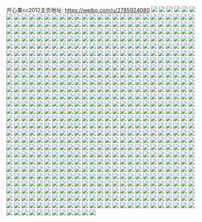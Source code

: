 开心果cc2012主页地址: https://weibo.com/u/2785924080 
![](https://wx4.sinaimg.cn/mw2000/a60dd3f0ly1h86r8awe4pj20u0140q93.jpg) 
![](https://wx4.sinaimg.cn/mw2000/a60dd3f0ly1h6vw612zvaj21400u03zw.jpg) 
![](https://wx4.sinaimg.cn/mw2000/a60dd3f0ly1h6vw5wyihej21400u0wfz.jpg) 
![](https://wx4.sinaimg.cn/mw2000/a60dd3f0ly1h6s0b93o7fj20u014jgs0.jpg) 
![](https://wx4.sinaimg.cn/mw2000/a60dd3f0ly1h6s0ahaga2j20u00w676x.jpg) 
![](https://wx4.sinaimg.cn/mw2000/a60dd3f0ly1h5m6vd24zaj20tu13un2w.jpg) 
![](https://wx4.sinaimg.cn/mw2000/a60dd3f0ly1h5m6vcjrl7j23402c04qq.jpg) 
![](https://wx4.sinaimg.cn/mw2000/a60dd3f0ly1h5m6ve1t3yj23402c0e82.jpg) 
![](https://wx4.sinaimg.cn/mw2000/a60dd3f0ly1h5m6vfek1kj23402c01ky.jpg) 
![](https://wx4.sinaimg.cn/mw2000/a60dd3f0ly1h5kiv3bwuzj23402c0e82.jpg) 
![](https://wx4.sinaimg.cn/mw2000/a60dd3f0ly1h5kiv4ok4ej23402c0x6q.jpg) 
![](https://wx4.sinaimg.cn/mw2000/a60dd3f0ly1h5da1oz4r4j23402c0b2a.jpg) 
![](https://wx4.sinaimg.cn/mw2000/a60dd3f0ly1h5da1qabscj23402c0u0y.jpg) 
![](https://wx4.sinaimg.cn/mw2000/a60dd3f0ly1h5da1somybj23402c0u10.jpg) 
![](https://wx4.sinaimg.cn/mw2000/a60dd3f0ly1h5da1ulxjgj23402c0npe.jpg) 
![](https://wx4.sinaimg.cn/mw2000/a60dd3f0ly1h5da1wd1bcj23402c0e83.jpg) 
![](https://wx4.sinaimg.cn/mw2000/a60dd3f0ly1h5da1ynmzhj23402c07wj.jpg) 
![](https://wx4.sinaimg.cn/mw2000/a60dd3f0ly1h5da20jj7nj23402c0hdv.jpg) 
![](https://wx4.sinaimg.cn/mw2000/a60dd3f0ly1h5da227vesj23402c0x6q.jpg) 
![](https://wx4.sinaimg.cn/mw2000/a60dd3f0ly1h5da23rse1j23402c0b2b.jpg) 
![](https://wx4.sinaimg.cn/mw2000/a60dd3f0ly1h5d9x6gma8j23402c0b2a.jpg) 
![](https://wx4.sinaimg.cn/mw2000/a60dd3f0ly1h5d9x53bxoj23402c0u0y.jpg) 
![](https://wx4.sinaimg.cn/mw2000/a60dd3f0ly1h5d9x7vrx9j23402c07wj.jpg) 
![](https://wx4.sinaimg.cn/mw2000/a60dd3f0ly1h5d9x9tx6bj23402c0u10.jpg) 
![](https://wx4.sinaimg.cn/mw2000/a60dd3f0ly1h5d9xazm8rj22c0340npe.jpg) 
![](https://wx4.sinaimg.cn/mw2000/a60dd3f0ly1h5d9xc8f7wj23402c0npe.jpg) 
![](https://wx4.sinaimg.cn/mw2000/a60dd3f0ly1h5d9xdvu94j23402c0e83.jpg) 
![](https://wx4.sinaimg.cn/mw2000/a60dd3f0ly1h5d9xfjqirj23402c0hdv.jpg) 
![](https://wx4.sinaimg.cn/mw2000/a60dd3f0ly1h5d9xh5m84j23402c0x6q.jpg) 
![](https://wx4.sinaimg.cn/mw2000/a60dd3f0ly1h4qgveto73j23402c0e82.jpg) 
![](https://wx4.sinaimg.cn/mw2000/a60dd3f0ly1h4qgvggluhj23402c0b2b.jpg) 
![](https://wx4.sinaimg.cn/mw2000/a60dd3f0ly1h4qgviphq6j23402c07wj.jpg) 
![](https://wx4.sinaimg.cn/mw2000/a60dd3f0ly1h4qgvlglk7j23402c01l0.jpg) 
![](https://wx4.sinaimg.cn/mw2000/a60dd3f0ly1h4qgvnasruj23402c04qr.jpg) 
![](https://wx4.sinaimg.cn/mw2000/a60dd3f0ly1h4qgvdfwntj23402c0u0y.jpg) 
![](https://wx4.sinaimg.cn/mw2000/a60dd3f0ly1h4qgvq0lxxj23402c0qv8.jpg) 
![](https://wx4.sinaimg.cn/mw2000/a60dd3f0ly1h4qgvslf54j23402c0000.jpg) 
![](https://wx4.sinaimg.cn/mw2000/a60dd3f0ly1h4qgvy79p8j22c0340kjp.jpg) 
![](https://wx4.sinaimg.cn/mw2000/a60dd3f0ly1h4h22q5986j235s1fk4qp.jpg) 
![](https://wx4.sinaimg.cn/mw2000/a60dd3f0ly1h4h22rgmejj235s1fk4qp.jpg) 
![](https://wx4.sinaimg.cn/mw2000/a60dd3f0ly1h4h22owzgnj235s1fk1gq.jpg) 
![](https://wx4.sinaimg.cn/mw2000/a60dd3f0ly1h4h22sy8i4j237k1ggkjl.jpg) 
![](https://wx4.sinaimg.cn/mw2000/a60dd3f0ly1h4h22vcamwj237k1ggx6p.jpg) 
![](https://wx4.sinaimg.cn/mw2000/a60dd3f0ly1h4h22wo4gnj235s1fke81.jpg) 
![](https://wx4.sinaimg.cn/mw2000/a60dd3f0ly1h2ssv9utu4j21400u07cq.jpg) 
![](https://wx4.sinaimg.cn/mw2000/a60dd3f0ly1h2ssv8qlvfj20u0140dte.jpg) 
![](https://wx4.sinaimg.cn/mw2000/a60dd3f0ly1h2expiuxm0j20u01ggn6j.jpg) 
![](https://wx4.sinaimg.cn/mw2000/a60dd3f0ly1h2expjnz7lj21400u07fj.jpg) 
![](https://wx4.sinaimg.cn/mw2000/a60dd3f0ly1h2expi8xlgj20u0140n66.jpg) 
![](https://wx4.sinaimg.cn/mw2000/a60dd3f0ly1h2expkdfxej21400u013j.jpg) 
![](https://wx4.sinaimg.cn/mw2000/a60dd3f0ly1h2expkz41sj20u0140woz.jpg) 
![](https://wx4.sinaimg.cn/mw2000/a60dd3f0ly1h2explw36cj20u0140aku.jpg) 
![](https://wx4.sinaimg.cn/mw2000/a60dd3f0ly1h2expmk2o4j20u0140tj0.jpg) 
![](https://wx4.sinaimg.cn/mw2000/a60dd3f0ly1h2expn2g8fj20u0140grm.jpg) 
![](https://wx4.sinaimg.cn/mw2000/a60dd3f0ly1h2expno4v8j20u0140n4j.jpg) 
![](https://wx4.sinaimg.cn/mw2000/a60dd3f0ly1h1zvtola11j21w02ionpd.jpg) 
![](https://wx4.sinaimg.cn/mw2000/a60dd3f0ly1h1yomawfwoj23402c0b2a.jpg) 
![](https://wx4.sinaimg.cn/mw2000/a60dd3f0ly1h1xjd5ffaaj21w02ioe82.jpg) 
![](https://wx4.sinaimg.cn/mw2000/a60dd3f0ly1h1vfinn4mzj21w02io4qq.jpg) 
![](https://wx4.sinaimg.cn/mw2000/a60dd3f0ly1h1vfionyolj21w02iox6p.jpg) 
![](https://wx4.sinaimg.cn/mw2000/a60dd3f0ly1h1vfim8ycgj21w02iohdt.jpg) 
![](https://wx4.sinaimg.cn/mw2000/a60dd3f0ly1h1vfiq0ykpj21w02iohdt.jpg) 
![](https://wx4.sinaimg.cn/mw2000/a60dd3f0ly1h1vfir8xzxj21w02io7wi.jpg) 
![](https://wx4.sinaimg.cn/mw2000/a60dd3f0ly1h1vfislymgj22io1w01kz.jpg) 
![](https://wx4.sinaimg.cn/mw2000/a60dd3f0ly1h1lzvpftd7j21sc2dsu0x.jpg) 
![](https://wx4.sinaimg.cn/mw2000/a60dd3f0ly1h1kv0u50sbj22io1w0hdt.jpg) 
![](https://wx4.sinaimg.cn/mw2000/a60dd3f0ly1h1kv0ut95ej22io1w0npd.jpg) 
![](https://wx4.sinaimg.cn/mw2000/a60dd3f0ly1h1kv0vlz0wj22io1w0npd.jpg) 
![](https://wx4.sinaimg.cn/mw2000/a60dd3f0ly1h1kv0wbcjcj22io1w0npd.jpg) 
![](https://wx4.sinaimg.cn/mw2000/a60dd3f0ly1h1kv22vsh4j22io1w0qv5.jpg) 
![](https://wx4.sinaimg.cn/mw2000/a60dd3f0ly1h1kv0tdgdzj22io1w0e82.jpg) 
![](https://wx4.sinaimg.cn/mw2000/a60dd3f0ly1h1kuiaemx3j22io1w04qq.jpg) 
![](https://wx4.sinaimg.cn/mw2000/a60dd3f0ly1h1kui9p0pzj21f01w0b29.jpg) 
![](https://wx4.sinaimg.cn/mw2000/a60dd3f0ly1h1kuib6twrj22io1w0b2a.jpg) 
![](https://wx4.sinaimg.cn/mw2000/a60dd3f0ly1h1ih3onv31j21w02io7wi.jpg) 
![](https://wx4.sinaimg.cn/mw2000/a60dd3f0ly1h1ih3nph8oj22io1w01kz.jpg) 
![](https://wx4.sinaimg.cn/mw2000/a60dd3f0ly1h1ih3ppoi6j22io1w0npd.jpg) 
![](https://wx4.sinaimg.cn/mw2000/a60dd3f0ly1h1ih3qd1l7j21w02io1kx.jpg) 
![](https://wx4.sinaimg.cn/mw2000/a60dd3f0ly1h1ih3qyn4uj21w02io4qp.jpg) 
![](https://wx4.sinaimg.cn/mw2000/a60dd3f0ly1h1ih3rj810j21w02io1kx.jpg) 
![](https://wx4.sinaimg.cn/mw2000/a60dd3f0ly1h1gfmrf338j22io1w0u0x.jpg) 
![](https://wx4.sinaimg.cn/mw2000/a60dd3f0ly1h1gfmsaiyjj21w02io1ky.jpg) 
![](https://wx4.sinaimg.cn/mw2000/a60dd3f0ly1h1gfmt789vj21w02io4qq.jpg) 
![](https://wx4.sinaimg.cn/mw2000/a60dd3f0ly1h1gfmu8u4jj21w02ioe82.jpg) 
![](https://wx4.sinaimg.cn/mw2000/a60dd3f0ly1h1gfmv4mnrj21w02iox6p.jpg) 
![](https://wx4.sinaimg.cn/mw2000/a60dd3f0ly1h1gfmvsrn8j21w02iob29.jpg) 
![](https://wx4.sinaimg.cn/mw2000/a60dd3f0ly1h1gfmwqyekj21w02io1ky.jpg) 
![](https://wx4.sinaimg.cn/mw2000/a60dd3f0ly1h1gfmqh64ej21w02io1ky.jpg) 
![](https://wx4.sinaimg.cn/mw2000/a60dd3f0ly1h1gfmxmypbj22io1w0e82.jpg) 
![](https://wx4.sinaimg.cn/mw2000/a60dd3f0ly1h1czmoxcccj22io1w0hdv.jpg) 
![](https://wx4.sinaimg.cn/mw2000/a60dd3f0ly1h1czmqhpgpj22io1w04qr.jpg) 
![](https://wx4.sinaimg.cn/mw2000/a60dd3f0ly1h1czmrw3b3j22io1w07wj.jpg) 
![](https://wx4.sinaimg.cn/mw2000/a60dd3f0ly1h1czmtj0vxj22io1w0b2b.jpg) 
![](https://wx4.sinaimg.cn/mw2000/a60dd3f0ly1h1aecxpy0sj22c0340u0y.jpg) 
![](https://wx4.sinaimg.cn/mw2000/a60dd3f0ly1h1aecvstp3j21w02ionpe.jpg) 
![](https://wx4.sinaimg.cn/mw2000/a60dd3f0ly1h1aed2lux1j22io1w0npe.jpg) 
![](https://wx4.sinaimg.cn/mw2000/a60dd3f0ly1h1aecz5hhaj21w02iox6p.jpg) 
![](https://wx4.sinaimg.cn/mw2000/a60dd3f0ly1h1aed0r1voj21sc2ds4qq.jpg) 
![](https://wx4.sinaimg.cn/mw2000/a60dd3f0ly1h1aed1jzy6j21w02io4qq.jpg) 
![](https://wx4.sinaimg.cn/mw2000/a60dd3f0ly1h1aed3s4b7j21w02io7wj.jpg) 
![](https://wx4.sinaimg.cn/mw2000/a60dd3f0ly1h1aed50ungj21w02iob2b.jpg) 
![](https://wx4.sinaimg.cn/mw2000/a60dd3f0ly1h1aefq320bj21w02io4qr.jpg) 
![](https://wx4.sinaimg.cn/mw2000/a60dd3f0ly1h13ifeja2dj22io1w07wj.jpg) 
![](https://wx4.sinaimg.cn/mw2000/a60dd3f0ly1h10ugr3idej22io1w07wj.jpg) 
![](https://wx4.sinaimg.cn/mw2000/a60dd3f0ly1h10ugsevcyj22io1w0e83.jpg) 
![](https://wx4.sinaimg.cn/mw2000/a60dd3f0ly1h10ugu3ijrj22io1w0qv7.jpg) 
![](https://wx4.sinaimg.cn/mw2000/a60dd3f0ly1h10uguzql8j22io1w0kjm.jpg) 
![](https://wx4.sinaimg.cn/mw2000/a60dd3f0ly1h10ugw59oaj21w02iou0y.jpg) 
![](https://wx4.sinaimg.cn/mw2000/a60dd3f0ly1h10ugx8yymj22io1w0u0y.jpg) 
![](https://wx4.sinaimg.cn/mw2000/a60dd3f0ly1h10ugyg2mlj22io1w0u0y.jpg) 
![](https://wx4.sinaimg.cn/mw2000/a60dd3f0ly1h10ugzhhufj22io1w0e82.jpg) 
![](https://wx4.sinaimg.cn/mw2000/a60dd3f0ly1h10uh0re7zj22io1w07wj.jpg) 
![](https://wx4.sinaimg.cn/mw2000/a60dd3f0ly1h0rzauysj0j22io1w01kz.jpg) 
![](https://wx4.sinaimg.cn/mw2000/a60dd3f0ly1h0rzax0oo9j22io1w0b2b.jpg) 
![](https://wx4.sinaimg.cn/mw2000/a60dd3f0ly1h0rzayh5qzj22io1w0u0y.jpg) 
![](https://wx4.sinaimg.cn/mw2000/a60dd3f0ly1h0op6psavij21400u0gxc.jpg) 
![](https://wx4.sinaimg.cn/mw2000/a60dd3f0ly1h0op6q11amj21400u0aj3.jpg) 
![](https://wx4.sinaimg.cn/mw2000/a60dd3f0ly1h0onrywmuoj22io1w0b2c.jpg) 
![](https://wx4.sinaimg.cn/mw2000/a60dd3f0ly1h0ons0maznj22io1w0hdv.jpg) 
![](https://wx4.sinaimg.cn/mw2000/a60dd3f0ly1h0onrw4gmij22io1w0u0x.jpg) 
![](https://wx4.sinaimg.cn/mw2000/a60dd3f0ly1h0ons32o3sj21w02iohdv.jpg) 
![](https://wx4.sinaimg.cn/mw2000/a60dd3f0ly1h0ons9qdbwj21sc2dsnpe.jpg) 
![](https://wx4.sinaimg.cn/mw2000/a60dd3f0ly1h0ons49cbsj22io1w0npe.jpg) 
![](https://wx4.sinaimg.cn/mw2000/a60dd3f0ly1h0ons582sjj21w02io1ky.jpg) 
![](https://wx4.sinaimg.cn/mw2000/a60dd3f0ly1h0ons6injej22io1w07wi.jpg) 
![](https://wx4.sinaimg.cn/mw2000/a60dd3f0ly1h0ons7p1vjj22io1w0e82.jpg) 
![](https://wx4.sinaimg.cn/mw2000/a60dd3f0ly1h0n38ciocij21sc2ds1kz.jpg) 
![](https://wx4.sinaimg.cn/mw2000/a60dd3f0ly1h0n353b6xgj21400u015k.jpg) 
![](https://wx4.sinaimg.cn/mw2000/a60dd3f0ly1h0n353q49yj21400u0gx9.jpg) 
![](https://wx4.sinaimg.cn/mw2000/a60dd3f0ly1h0n352shwvj21400u0n3o.jpg) 
![](https://wx4.sinaimg.cn/mw2000/a60dd3f0ly1h0conmnva3j21hc0u0kbv.jpg) 
![](https://wx4.sinaimg.cn/mw2000/a60dd3f0ly1h0conoilm6j21w02io1kz.jpg) 
![](https://wx4.sinaimg.cn/mw2000/a60dd3f0ly1h0bpr077qfj23402c0hdu.jpg) 
![](https://wx4.sinaimg.cn/mw2000/a60dd3f0ly1h0bpr25unyj22io2io4qr.jpg) 
![](https://wx4.sinaimg.cn/mw2000/a60dd3f0ly1h09ok58dn2j22io1w0e82.jpg) 
![](https://wx4.sinaimg.cn/mw2000/a60dd3f0ly1h09o0rpnclj23402c01kz.jpg) 
![](https://wx4.sinaimg.cn/mw2000/a60dd3f0ly1gzvranystej21w02imu0x.jpg) 
![](https://wx4.sinaimg.cn/mw2000/a60dd3f0ly1gznfpyn0bzj23402c0x6s.jpg) 
![](https://wx4.sinaimg.cn/mw2000/a60dd3f0ly1gznfllgd8lj21w02ioqv5.jpg) 
![](https://wx4.sinaimg.cn/mw2000/a60dd3f0ly1gznflmg15cj21w02ionpd.jpg) 
![](https://wx4.sinaimg.cn/mw2000/a60dd3f0ly1gznflknlzdj21w02io1ky.jpg) 
![](https://wx4.sinaimg.cn/mw2000/a60dd3f0gy1gzd3g3msdej21w02iox6r.jpg) 
![](https://wx4.sinaimg.cn/mw2000/a60dd3f0gy1gzd3g282dzj21w02io7wk.jpg) 
![](https://wx4.sinaimg.cn/mw2000/a60dd3f0gy1gzd3g5pku1j21w02iox6r.jpg) 
![](https://wx4.sinaimg.cn/mw2000/a60dd3f0gy1gzd3g7320yj21w02iou0z.jpg) 
![](https://wx4.sinaimg.cn/mw2000/a60dd3f0gy1gzd1ky4jbqj21w02ioqv7.jpg) 
![](https://wx4.sinaimg.cn/mw2000/a60dd3f0gy1gzd1kzuc1pj21w02ionpf.jpg) 
![](https://wx4.sinaimg.cn/mw2000/a60dd3f0gy1gzd1l0s53sj21w02iob2a.jpg) 
![](https://wx4.sinaimg.cn/mw2000/a60dd3f0gy1gzd1kww2r6j21w02io1ky.jpg) 
![](https://wx4.sinaimg.cn/mw2000/a60dd3f0gy1gyyb5ifs8oj21400u0qhz.jpg) 
![](https://wx4.sinaimg.cn/mw2000/a60dd3f0gy1gyyb5gzmmzj22io1w0x6p.jpg) 
![](https://wx4.sinaimg.cn/mw2000/a60dd3f0gy1gyyb5kdxcdj22io1w0b2a.jpg) 
![](https://wx4.sinaimg.cn/mw2000/a60dd3f0gy1gyyb5m32ogj22io1w0e82.jpg) 
![](https://wx4.sinaimg.cn/mw2000/a60dd3f0gy1gyyb5p974dj21w02iob2c.jpg) 
![](https://wx4.sinaimg.cn/mw2000/a60dd3f0gy1gyyb5s275zj22io1w0x6r.jpg) 
![](https://wx4.sinaimg.cn/mw2000/a60dd3f0gy1gyyb5vmob9j22io1w01l0.jpg) 
![](https://wx4.sinaimg.cn/mw2000/a60dd3f0gy1gyyb5xic98j22io1w0hdu.jpg) 
![](https://wx4.sinaimg.cn/mw2000/a60dd3f0gy1gyyb60pp8xj21w02io1l0.jpg) 
![](https://wx4.sinaimg.cn/mw2000/a60dd3f0ly1gys9absdacj20u0140445.jpg) 
![](https://wx4.sinaimg.cn/mw2000/a60dd3f0ly1gys9acrrt7j20u0140afd.jpg) 
![](https://wx4.sinaimg.cn/mw2000/a60dd3f0ly1gys9adgy0kj20u01400y0.jpg) 
![](https://wx4.sinaimg.cn/mw2000/a60dd3f0ly1gys9ae44s3j20u0140grf.jpg) 
![](https://wx4.sinaimg.cn/mw2000/a60dd3f0ly1gynxmxc12sj21sc2dsnpd.jpg) 
![](https://wx4.sinaimg.cn/mw2000/a60dd3f0ly1gynxmwb7vvj21sc2dsu0x.jpg) 
![](https://wx4.sinaimg.cn/mw2000/a60dd3f0ly1gyb6viqbn3j23402c0kjm.jpg) 
![](https://wx4.sinaimg.cn/mw2000/a60dd3f0ly1gyb6vjxkl9j23402c0u0x.jpg) 
![](https://wx4.sinaimg.cn/mw2000/a60dd3f0ly1gyb6vgwgiyj23402c0hdu.jpg) 
![](https://wx4.sinaimg.cn/mw2000/a60dd3f0ly1gyb6vm8yrej23402c0npe.jpg) 
![](https://wx4.sinaimg.cn/mw2000/a60dd3f0ly1gyb6vtfpwij23402c0x6p.jpg) 
![](https://wx4.sinaimg.cn/mw2000/a60dd3f0ly1gyb6voj09qj23402c0npe.jpg) 
![](https://wx4.sinaimg.cn/mw2000/a60dd3f0ly1gyb6vq9intj23402c0u0x.jpg) 
![](https://wx4.sinaimg.cn/mw2000/a60dd3f0ly1gyb6vuofvnj23402c0kjl.jpg) 
![](https://wx4.sinaimg.cn/mw2000/a60dd3f0ly1gyb6vry1w8j22c03407wi.jpg) 
![](https://wx4.sinaimg.cn/mw2000/a60dd3f0ly1gy2tp7adhfj21w02ioqv8.jpg) 
![](https://wx4.sinaimg.cn/mw2000/a60dd3f0ly1gy2tp6axwzj21w02iou10.jpg) 
![](https://wx4.sinaimg.cn/mw2000/a60dd3f0ly1gy2tpala95j21w02ioe84.jpg) 
![](https://wx4.sinaimg.cn/mw2000/a60dd3f0ly1gy2tp93656j21w02ionpg.jpg) 
![](https://wx4.sinaimg.cn/mw2000/a60dd3f0ly1gy2t6hk15uj213u0tuwtl.jpg) 
![](https://wx4.sinaimg.cn/mw2000/a60dd3f0ly1gy2t6inejqj23402c0npe.jpg) 
![](https://wx4.sinaimg.cn/mw2000/a60dd3f0ly1gy1n2yrpvwj23402c07wj.jpg) 
![](https://wx4.sinaimg.cn/mw2000/a60dd3f0ly1gy1n2zwb2sj23402c01ky.jpg) 
![](https://wx4.sinaimg.cn/mw2000/a60dd3f0ly1gy1n2x75vuj23402c01ky.jpg) 
![](https://wx4.sinaimg.cn/mw2000/a60dd3f0ly1gy1n30sjpcj23402c01ky.jpg) 
![](https://wx4.sinaimg.cn/mw2000/a60dd3f0ly1gy1n31v4w9j23402c04qq.jpg) 
![](https://wx4.sinaimg.cn/mw2000/a60dd3f0ly1gy1n32suutj23402c0kjl.jpg) 
![](https://wx4.sinaimg.cn/mw2000/a60dd3f0ly1gy1n33takuj23402c0qv5.jpg) 
![](https://wx4.sinaimg.cn/mw2000/a60dd3f0ly1gy1n34nhjvj23402c0qv5.jpg) 
![](https://wx4.sinaimg.cn/mw2000/a60dd3f0ly1gy1n35n4w3j21sc2dskjl.jpg) 
![](https://wx4.sinaimg.cn/mw2000/a60dd3f0ly1gxxzey8tp2j23402c0qv6.jpg) 
![](https://wx4.sinaimg.cn/mw2000/a60dd3f0ly1gxxzf046m1j23402c0hdu.jpg) 
![](https://wx4.sinaimg.cn/mw2000/a60dd3f0ly1gxxzf1bmkcj23402c0e82.jpg) 
![](https://wx4.sinaimg.cn/mw2000/a60dd3f0ly1gxxzf2koknj23402c01ky.jpg) 
![](https://wx4.sinaimg.cn/mw2000/a60dd3f0ly1gxxzf4wyf2j23402c0x6q.jpg) 
![](https://wx4.sinaimg.cn/mw2000/a60dd3f0ly1gxxzf9eju8j23402c0kjm.jpg) 
![](https://wx4.sinaimg.cn/mw2000/a60dd3f0ly1gxxzew0ovoj22c0340x6q.jpg) 
![](https://wx4.sinaimg.cn/mw2000/a60dd3f0ly1gxxa1hifrxj22c0340x6p.jpg) 
![](https://wx4.sinaimg.cn/mw2000/a60dd3f0ly1gxxa1jk70tj23402c07wi.jpg) 
![](https://wx4.sinaimg.cn/mw2000/a60dd3f0ly1gxxa1lzupzj23402c0e82.jpg) 
![](https://wx4.sinaimg.cn/mw2000/a60dd3f0ly1gxxa1rt8h7j23402c0hdu.jpg) 
![](https://wx4.sinaimg.cn/mw2000/a60dd3f0ly1gxxa1fzfhzj23402c0npd.jpg) 
![](https://wx4.sinaimg.cn/mw2000/a60dd3f0ly1gxxa1npa90j23402c0npd.jpg) 
![](https://wx4.sinaimg.cn/mw2000/a60dd3f0ly1gxxa1pr6owj23402c0u0y.jpg) 
![](https://wx4.sinaimg.cn/mw2000/a60dd3f0ly1gxxa28wv1hj22c0340u0y.jpg) 
![](https://wx4.sinaimg.cn/mw2000/a60dd3f0ly1gxxa354cl2j23402c01ky.jpg) 
![](https://wx4.sinaimg.cn/mw2000/a60dd3f0ly1gxowsd0xzej22io1w0u0x.jpg) 
![](https://wx4.sinaimg.cn/mw2000/a60dd3f0ly1gxowsdr4fmj22io1w0npe.jpg) 
![](https://wx4.sinaimg.cn/mw2000/a60dd3f0ly1gxowseha4rj22io1w0e82.jpg) 
![](https://wx4.sinaimg.cn/mw2000/a60dd3f0ly1gxowsiju6dj22io1w0qv6.jpg) 
![](https://wx4.sinaimg.cn/mw2000/a60dd3f0ly1gxowsfamtlj22io1w07wi.jpg) 
![](https://wx4.sinaimg.cn/mw2000/a60dd3f0ly1gxowsh6fpej22io1w0npf.jpg) 
![](https://wx4.sinaimg.cn/mw2000/a60dd3f0ly1gxmn6vyjnsj23402c0qv6.jpg) 
![](https://wx4.sinaimg.cn/mw2000/a60dd3f0ly1gxmn6wynw1j23402c0x6p.jpg) 
![](https://wx4.sinaimg.cn/mw2000/a60dd3f0ly1gxmn6xwjstj23402c0e82.jpg) 
![](https://wx4.sinaimg.cn/mw2000/a60dd3f0ly1gxmn6zwa8lj23402c07wj.jpg) 
![](https://wx4.sinaimg.cn/mw2000/a60dd3f0ly1gxmn6yqafbj23402c07wi.jpg) 
![](https://wx4.sinaimg.cn/mw2000/a60dd3f0ly1gxmn71dwc1j23402c0b2a.jpg) 
![](https://wx4.sinaimg.cn/mw2000/a60dd3f0ly1gxmn6up862j23402c0hdu.jpg) 
![](https://wx4.sinaimg.cn/mw2000/a60dd3f0ly1gxmn72tuzbj23402c01ky.jpg) 
![](https://wx4.sinaimg.cn/mw2000/a60dd3f0ly1gxmn746m6bj23402c0u0y.jpg) 
![](https://wx4.sinaimg.cn/mw2000/a60dd3f0ly1gxhwtovbyej23402c0u0x.jpg) 
![](https://wx4.sinaimg.cn/mw2000/a60dd3f0ly1gxhwtr1okjj23402c04qr.jpg) 
![](https://wx4.sinaimg.cn/mw2000/a60dd3f0ly1gxhwtn82arj22c0340hdv.jpg) 
![](https://wx4.sinaimg.cn/mw2000/a60dd3f0ly1gxhwts34dtj21sc2dse81.jpg) 
![](https://wx4.sinaimg.cn/mw2000/a60dd3f0ly1gxciqimrn0j21w02ioe83.jpg) 
![](https://wx4.sinaimg.cn/mw2000/a60dd3f0ly1gxciqk277vj21w02iox6r.jpg) 
![](https://wx4.sinaimg.cn/mw2000/a60dd3f0ly1gxciqln8b7j21w02iou0z.jpg) 
![](https://wx4.sinaimg.cn/mw2000/a60dd3f0ly1gxciqn20zij21w02iou0z.jpg) 
![](https://wx4.sinaimg.cn/mw2000/a60dd3f0ly1gxciqgxgvsj21w02io7wj.jpg) 
![](https://wx4.sinaimg.cn/mw2000/a60dd3f0ly1gxciqo7fu3j21w02io1kz.jpg) 
![](https://wx4.sinaimg.cn/mw2000/a60dd3f0ly1gxciqp7242j21w02iob2b.jpg) 
![](https://wx4.sinaimg.cn/mw2000/a60dd3f0ly1gxciqq6h66j21w02ioe83.jpg) 
![](https://wx4.sinaimg.cn/mw2000/a60dd3f0ly1gxciqrkl95j21w02iox6r.jpg) 
![](https://wx4.sinaimg.cn/mw2000/a60dd3f0ly1gxb4yz6gpjj21sc2dsqv7.jpg) 
![](https://wx4.sinaimg.cn/mw2000/a60dd3f0ly1gxb4z06dvqj21f02iob2b.jpg) 
![](https://wx4.sinaimg.cn/mw2000/a60dd3f0ly1gxb2gjgz7hj21400u0nfi.jpg) 
![](https://wx4.sinaimg.cn/mw2000/a60dd3f0ly1gxb2gj6ug1j20u0140dm6.jpg) 
![](https://wx4.sinaimg.cn/mw2000/a60dd3f0ly1gxb2gjw4x8j21400u0dp5.jpg) 
![](https://wx4.sinaimg.cn/mw2000/a60dd3f0ly1gxb2gk4bsxj21400u0dqd.jpg) 
![](https://wx4.sinaimg.cn/mw2000/a60dd3f0ly1gxb2gkfwu3j21400u0tie.jpg) 
![](https://wx4.sinaimg.cn/mw2000/a60dd3f0ly1gxb2gkoxm6j21400u0k7t.jpg) 
![](https://wx4.sinaimg.cn/mw2000/a60dd3f0ly1gxb29lssbpj21400u0dm8.jpg) 
![](https://wx4.sinaimg.cn/mw2000/a60dd3f0ly1gxb29lz5vrj21400u0aeg.jpg) 
![](https://wx4.sinaimg.cn/mw2000/a60dd3f0ly1gxb29maov7j20u014043a.jpg) 
![](https://wx4.sinaimg.cn/mw2000/a60dd3f0ly1gxb29mgoi4j20u0140n2j.jpg) 
![](https://wx4.sinaimg.cn/mw2000/a60dd3f0ly1gxb29lgxqnj20u0140gvl.jpg) 
![](https://wx4.sinaimg.cn/mw2000/a60dd3f0ly1gxb29mvbwnj20u014011z.jpg) 
![](https://wx4.sinaimg.cn/mw2000/a60dd3f0ly1gx6gmmjccjj21w02iox6q.jpg) 
![](https://wx4.sinaimg.cn/mw2000/a60dd3f0ly1gx6gmng6rpj22io1w0npg.jpg) 
![](https://wx4.sinaimg.cn/mw2000/a60dd3f0ly1gx6gmp7ddmj21w02io4qr.jpg) 
![](https://wx4.sinaimg.cn/mw2000/a60dd3f0ly1gx6gmpzt4mj22io1w0b2b.jpg) 
![](https://wx4.sinaimg.cn/mw2000/a60dd3f0ly1gx6gmqubt8j21w02iox6r.jpg) 
![](https://wx4.sinaimg.cn/mw2000/a60dd3f0ly1gx6gmrn7qej21w02ionpe.jpg) 
![](https://wx4.sinaimg.cn/mw2000/a60dd3f0ly1gx6gmsc4q8j21w02io4qr.jpg) 
![](https://wx4.sinaimg.cn/mw2000/a60dd3f0ly1gx6gmuadcnj21w02ioe82.jpg) 
![](https://wx4.sinaimg.cn/mw2000/a60dd3f0ly1gx6gmtlxqlj21w02io7wk.jpg) 
![](https://wx4.sinaimg.cn/mw2000/a60dd3f0ly1gx6fz91mvkj23402c01ky.jpg) 
![](https://wx4.sinaimg.cn/mw2000/a60dd3f0ly1gx6fzashqzj23402c0b2a.jpg) 
![](https://wx4.sinaimg.cn/mw2000/a60dd3f0ly1gx6g09n0baj23402c0u0x.jpg) 
![](https://wx4.sinaimg.cn/mw2000/a60dd3f0ly1gx6fvsqp6lj22c0340u0y.jpg) 
![](https://wx4.sinaimg.cn/mw2000/a60dd3f0ly1gx6fvubgx9j23402c0qv6.jpg) 
![](https://wx4.sinaimg.cn/mw2000/a60dd3f0ly1gx6fvwh2fbj22c0340qv6.jpg) 
![](https://wx4.sinaimg.cn/mw2000/a60dd3f0ly1gwp2o69whwj22io1w0u0x.jpg) 
![](https://wx4.sinaimg.cn/mw2000/a60dd3f0ly1gwp2o8ywsdj22io1w0hdw.jpg) 
![](https://wx4.sinaimg.cn/mw2000/a60dd3f0ly1gwp2o7pxhwj22io1w0npf.jpg) 
![](https://wx4.sinaimg.cn/mw2000/a60dd3f0ly1gwp2ob8c7bj22io1w0npe.jpg) 
![](https://wx4.sinaimg.cn/mw2000/a60dd3f0ly1gwp2oa79nwj21w02iou0z.jpg) 
![](https://wx4.sinaimg.cn/mw2000/a60dd3f0ly1gwp2pk4groj22io1w04qq.jpg) 
![](https://wx4.sinaimg.cn/mw2000/a60dd3f0ly1gwp2otdquij22io1w0e84.jpg) 
![](https://wx4.sinaimg.cn/mw2000/a60dd3f0ly1gwp2qf2cpvj21w02iob2b.jpg) 
![](https://wx4.sinaimg.cn/mw2000/a60dd3f0ly1gwp2odck56j22io1w0x6q.jpg) 
![](https://wx4.sinaimg.cn/mw2000/a60dd3f0ly1gwhz8a5crbj22c0340x6p.jpg) 
![](https://wx4.sinaimg.cn/mw2000/a60dd3f0ly1gw6lyrsoq2j21w02iohdu.jpg) 
![](https://wx4.sinaimg.cn/mw2000/a60dd3f0ly1gw6lyuel3bj21w02ioqv7.jpg) 
![](https://wx4.sinaimg.cn/mw2000/a60dd3f0ly1gw6knpgorjj21400u0b29.jpg) 
![](https://wx4.sinaimg.cn/mw2000/a60dd3f0ly1gw6knr0sclj22io1w01l0.jpg) 
![](https://wx4.sinaimg.cn/mw2000/a60dd3f0ly1gvzi4akcrej20mi0u0n31.jpg) 
![](https://wx4.sinaimg.cn/mw2000/a60dd3f0ly1gvzi4d25jdj22c0340npe.jpg) 
![](https://wx4.sinaimg.cn/mw2000/a60dd3f0ly1gvzi4g1sxzj22c0340kjm.jpg) 
![](https://wx4.sinaimg.cn/mw2000/a60dd3f0ly1gvzi4ihsv9j22c0340hdu.jpg) 
![](https://wx4.sinaimg.cn/mw2000/a60dd3f0ly1gvzi4lazspj22c0340e82.jpg) 
![](https://wx4.sinaimg.cn/mw2000/a60dd3f0ly1gvzi4nj9gxj22c0340e82.jpg) 
![](https://wx4.sinaimg.cn/mw2000/a60dd3f0ly1gvzi4ppsyrj22c0340hdu.jpg) 
![](https://wx4.sinaimg.cn/mw2000/a60dd3f0ly1gvzi4scdv0j22c0340qv6.jpg) 
![](https://wx4.sinaimg.cn/mw2000/a60dd3f0ly1gvzi49ezoqj22c0340qv6.jpg) 
![](https://wx4.sinaimg.cn/mw2000/a60dd3f0ly1gvyqq7n535j22io1w04qr.jpg) 
![](https://wx4.sinaimg.cn/mw2000/a60dd3f0ly1gvyqq8y3qjj21w02ionpe.jpg) 
![](https://wx4.sinaimg.cn/mw2000/a60dd3f0ly1gvyqqctom3j21w02ioqv6.jpg) 
![](https://wx4.sinaimg.cn/mw2000/a60dd3f0ly1gvyqqf2g0oj21w02iokjo.jpg) 
![](https://wx4.sinaimg.cn/mw2000/a60dd3f0ly1gvyqqhfonij21w02io7wl.jpg) 
![](https://wx4.sinaimg.cn/mw2000/a60dd3f0ly1gvyqqjesrdj22io1w0e83.jpg) 
![](https://wx4.sinaimg.cn/mw2000/a60dd3f0ly1gvyqqlvrexj23402c0x6r.jpg) 
![](https://wx4.sinaimg.cn/mw2000/a60dd3f0ly1gvyqrkl99fj23402c07wj.jpg) 
![](https://wx4.sinaimg.cn/mw2000/a60dd3f0ly1gvyqrohum1j22c03401l3.jpg) 
![](https://wx4.sinaimg.cn/mw2000/a60dd3f0ly1gvyqv3wicdj23402c04qq.jpg) 
![](https://wx4.sinaimg.cn/mw2000/a60dd3f0ly1gvyqv6bmx9j23402c0npe.jpg) 
![](https://wx4.sinaimg.cn/mw2000/0032xs7mly1gvrikngll6j61400u0qfj02.jpg) 
![](https://wx4.sinaimg.cn/mw2000/0032xs7mly1gvriko44s0j60u0140tmo02.jpg) 
![](https://wx4.sinaimg.cn/mw2000/0032xs7mly1gvrikoov6vj61400u0doj02.jpg) 
![](https://wx4.sinaimg.cn/mw2000/0032xs7mly1gvrikp9mfcj61400u07by02.jpg) 
![](https://wx4.sinaimg.cn/mw2000/0032xs7mly1gvrikmzvozj61400u010c02.jpg) 
![](https://wx4.sinaimg.cn/mw2000/0032xs7mly1gvrikpv416j60u0140qe502.jpg) 
![](https://wx4.sinaimg.cn/mw2000/0032xs7mly1gvrikqfi0jj61400u015p02.jpg) 
![](https://wx4.sinaimg.cn/mw2000/0032xs7mly1gvrikqw9bvj61400u0jzj02.jpg) 
![](https://wx4.sinaimg.cn/mw2000/0032xs7mly1gvrikri2kuj61400u0gtm02.jpg) 
![](https://wx4.sinaimg.cn/mw2000/0032xs7mly1gvrikrzrrkj61400u0qa802.jpg) 
![](https://wx4.sinaimg.cn/mw2000/0032xs7mly1gvriksocx6j61400u0toy02.jpg) 
![](https://wx4.sinaimg.cn/mw2000/0032xs7mly1gvriktct56j61400u04bu02.jpg) 
![](https://wx4.sinaimg.cn/mw2000/0032xs7mly1gvrinfokuzj61400u0h0v02.jpg) 
![](https://wx4.sinaimg.cn/mw2000/0032xs7mly1gvring75d8j61400u0do302.jpg) 
![](https://wx4.sinaimg.cn/mw2000/0032xs7mly1gvimrxzgkmj61w02iox6q02.jpg) 
![](https://wx4.sinaimg.cn/mw2000/0032xs7mly1gvimrz4di0j61w02io4qr02.jpg) 
![](https://wx4.sinaimg.cn/mw2000/0032xs7mly1gv4tvtxk0uj61sc2ds4qq02.jpg) 
![](https://wx4.sinaimg.cn/mw2000/0032xs7mly1gv4tvmj7smj61sc2ds4qq02.jpg) 
![](https://wx4.sinaimg.cn/mw2000/0032xs7mly1gv4tvyv801j61sc2ds7wi02.jpg) 
![](https://wx4.sinaimg.cn/mw2000/a60dd3f0ly1gv4tw1ba74j21sc2dsx6p.jpg) 
![](https://wx4.sinaimg.cn/mw2000/0032xs7mly1guqn75wfnqj60u0140k0q02.jpg) 
![](https://wx4.sinaimg.cn/mw2000/0032xs7mly1guqn758ayij61400u0tiq02.jpg) 
![](https://wx4.sinaimg.cn/mw2000/0032xs7mly1guqn76jierj61400u0n5202.jpg) 
![](https://wx4.sinaimg.cn/mw2000/0032xs7mly1guqn7790fnj60u0140doj02.jpg) 
![](https://wx4.sinaimg.cn/mw2000/0032xs7mly1guom1wknldj62tc1ao41y02.jpg) 
![](https://wx4.sinaimg.cn/mw2000/0032xs7mly1guom1xr16mj61w02iox6q02.jpg) 
![](https://wx4.sinaimg.cn/mw2000/0032xs7mly1gum4r82641j61400u0k2o02.jpg) 
![](https://wx4.sinaimg.cn/mw2000/0032xs7mly1gujw4y5dq5j61w02ionpg02.jpg) 
![](https://wx4.sinaimg.cn/mw2000/0032xs7mly1gujw50t85kj61w02iokjo02.jpg) 
![](https://wx4.sinaimg.cn/mw2000/0032xs7mly1gujw4v8yh4j612g0lnam702.jpg) 
![](https://wx4.sinaimg.cn/mw2000/0032xs7mly1gujw526vkoj62io1w0b2a02.jpg) 
![](https://wx4.sinaimg.cn/mw2000/0032xs7mly1gugi2jntsfj61w02io7wj02.jpg) 
![](https://wx4.sinaimg.cn/mw2000/0032xs7mly1gugi2lehjsj62io1w0e8302.jpg) 
![](https://wx4.sinaimg.cn/mw2000/0032xs7mly1guelore5amj61400u0jyx02.jpg) 
![](https://wx4.sinaimg.cn/mw2000/0032xs7mly1gueloqtny8j60u014046e02.jpg) 
![](https://wx4.sinaimg.cn/mw2000/0032xs7mly1gucutur0qlj61w02iou0y02.jpg) 
![](https://wx4.sinaimg.cn/mw2000/0032xs7mly1gucuttc4ytj61w02iox6p02.jpg) 
![](https://wx4.sinaimg.cn/mw2000/0032xs7mly1gublc2fdqlj61w02io1ky02.jpg) 
![](https://wx4.sinaimg.cn/mw2000/0032xs7mly1gublc3rmwkj61w02io1ky02.jpg) 
![](https://wx4.sinaimg.cn/mw2000/0032xs7mly1gublc4ra0uj61w02io1ky02.jpg) 
![](https://wx4.sinaimg.cn/mw2000/0032xs7mly1gublc6fcsoj61w02io1ky02.jpg) 
![](https://wx4.sinaimg.cn/mw2000/a60dd3f0ly1gu737bf0uej21w02iou0y.jpg) 
![](https://wx4.sinaimg.cn/mw2000/a60dd3f0ly1gu737bw93mj20k00zkwkp.jpg) 
![](https://wx4.sinaimg.cn/mw2000/a60dd3f0ly1gtyqg2annsj21sc2dse82.jpg) 
![](https://wx4.sinaimg.cn/mw2000/a60dd3f0ly1gtxl99a0axj21400u0gvw.jpg) 
![](https://wx4.sinaimg.cn/mw2000/a60dd3f0ly1gtxl9adpflj20u0140465.jpg) 
![](https://wx4.sinaimg.cn/mw2000/a60dd3f0ly1gtwpa8zln8j21w02ioe83.jpg) 
![](https://wx4.sinaimg.cn/mw2000/a60dd3f0ly1gtwpa7ft77j21w02iox6q.jpg) 
![](https://wx4.sinaimg.cn/mw2000/a60dd3f0ly1gtw4pzsnjwj21400u0ti7.jpg) 
![](https://wx4.sinaimg.cn/mw2000/a60dd3f0ly1gttxrjn56wj21400u0dpo.jpg) 
![](https://wx4.sinaimg.cn/mw2000/a60dd3f0ly1gtta9rrgeoj21sc2dshdu.jpg) 
![](https://wx4.sinaimg.cn/mw2000/a60dd3f0ly1gtrv5sx8g6j21sc2ds4qq.jpg) 
![](https://wx4.sinaimg.cn/mw2000/a60dd3f0ly1gtp8mku19oj21sc2dsqv6.jpg) 
![](https://wx4.sinaimg.cn/mw2000/a60dd3f0ly1gtg8bpsk3gj22c0340u0x.jpg) 
![](https://wx4.sinaimg.cn/mw2000/a60dd3f0ly1gtg1v9eqp8j22c0340e83.jpg) 
![](https://wx4.sinaimg.cn/mw2000/a60dd3f0ly1gtd730vmeyj23402c0u0y.jpg) 
![](https://wx4.sinaimg.cn/mw2000/a60dd3f0ly1gtc0yry0c5j22io1w0b2a.jpg) 
![](https://wx4.sinaimg.cn/mw2000/a60dd3f0ly1gtc0yswfuej21w02ionpd.jpg) 
![](https://wx4.sinaimg.cn/mw2000/a60dd3f0ly1gtc0ytk1swj20u01hc1b8.jpg) 
![](https://wx4.sinaimg.cn/mw2000/a60dd3f0ly1gtc0yvlfdwj22io1w0kjl.jpg) 
![](https://wx4.sinaimg.cn/mw2000/a60dd3f0ly1gtc0yw9b1ij22io1w0hdt.jpg) 
![](https://wx4.sinaimg.cn/mw2000/a60dd3f0ly1gtc0ypj838j22io1w0kjl.jpg) 
![](https://wx4.sinaimg.cn/mw2000/a60dd3f0ly1gtc0yydi0bj22io1w0npe.jpg) 
![](https://wx4.sinaimg.cn/mw2000/a60dd3f0ly1gtc0yxb2vzj22io1w0npe.jpg) 
![](https://wx4.sinaimg.cn/mw2000/a60dd3f0ly1gtc0yus33jj21w02iox6p.jpg) 
![](https://wx4.sinaimg.cn/mw2000/a60dd3f0ly1gtbmkzhfiyj20u01400zj.jpg) 
![](https://wx4.sinaimg.cn/mw2000/a60dd3f0ly1gt95hikd3ej22io1w04qs.jpg) 
![](https://wx4.sinaimg.cn/mw2000/a60dd3f0ly1gt95hg6067j21w02ioqv7.jpg) 
![](https://wx4.sinaimg.cn/mw2000/a60dd3f0ly1gt95hkcjt7j21w02ioqv7.jpg) 
![](https://wx4.sinaimg.cn/mw2000/a60dd3f0ly1gt95hmygu4j22io1w0qv7.jpg) 
![](https://wx4.sinaimg.cn/mw2000/a60dd3f0ly1gt95hoifojj22io1w0u0z.jpg) 
![](https://wx4.sinaimg.cn/mw2000/a60dd3f0ly1gt95hr4g5nj22io1w01l0.jpg) 
![](https://wx4.sinaimg.cn/mw2000/a60dd3f0ly1gt85x0bpjsj20u014013e.jpg) 
![](https://wx4.sinaimg.cn/mw2000/a60dd3f0ly1gt85x1ezn9j20u0140n7c.jpg) 
![](https://wx4.sinaimg.cn/mw2000/a60dd3f0ly1gt85x2fwd7j20u0140n72.jpg) 
![](https://wx4.sinaimg.cn/mw2000/a60dd3f0ly1gt85x3836tj20u0140qdk.jpg) 
![](https://wx4.sinaimg.cn/mw2000/a60dd3f0ly1gt85x3xnfvj20u014048g.jpg) 
![](https://wx4.sinaimg.cn/mw2000/a60dd3f0ly1gt85x5rosaj20u01407er.jpg) 
![](https://wx4.sinaimg.cn/mw2000/a60dd3f0ly1gt85x7gfltj20u0140gv0.jpg) 
![](https://wx4.sinaimg.cn/mw2000/a60dd3f0ly1gt85x8a1s5j20u0140tj7.jpg) 
![](https://wx4.sinaimg.cn/mw2000/a60dd3f0ly1gt85x98y3uj20u0140n85.jpg) 
![](https://wx4.sinaimg.cn/mw2000/a60dd3f0ly1gt6tyh9zejj21w02iob29.jpg) 
![](https://wx4.sinaimg.cn/mw2000/a60dd3f0ly1gt6tyeh6vaj21w02iob29.jpg) 
![](https://wx4.sinaimg.cn/mw2000/a60dd3f0ly1gt6tyiuxkvj21w02iob29.jpg) 
![](https://wx4.sinaimg.cn/mw2000/a60dd3f0ly1gt6tyjy5b2j21w02ioe81.jpg) 
![](https://wx4.sinaimg.cn/mw2000/a60dd3f0ly1gt6tyl1ze8j21w02iob29.jpg) 
![](https://wx4.sinaimg.cn/mw2000/a60dd3f0ly1gt6tylrnipj21w02io7wh.jpg) 
![](https://wx4.sinaimg.cn/mw2000/a60dd3f0ly1gt5mg7t2q5j20u0140q90.jpg) 
![](https://wx4.sinaimg.cn/mw2000/a60dd3f0ly1gt5mg8i35xj20u0140afy.jpg) 
![](https://wx4.sinaimg.cn/mw2000/a60dd3f0ly1gt5mg7dfrxj20u0140do7.jpg) 
![](https://wx4.sinaimg.cn/mw2000/a60dd3f0ly1gt5mg91wplj20u0140jzl.jpg) 
![](https://wx4.sinaimg.cn/mw2000/a60dd3f0ly1gt4o99jj9vj21400u0dla.jpg) 
![](https://wx4.sinaimg.cn/mw2000/a60dd3f0ly1gt4o9agyh2j21hc0u0k19.jpg) 
![](https://wx4.sinaimg.cn/mw2000/a60dd3f0ly1gt4o9b5lodj20u0140n4a.jpg) 
![](https://wx4.sinaimg.cn/mw2000/a60dd3f0ly1gt4o9cfhnaj21400u0wj9.jpg) 
![](https://wx4.sinaimg.cn/mw2000/a60dd3f0ly1gt4o98pdnmj20o616yq7a.jpg) 
![](https://wx4.sinaimg.cn/mw2000/a60dd3f0ly1gt4o9e6hnzj20u01hck4b.jpg) 
![](https://wx4.sinaimg.cn/mw2000/a60dd3f0ly1gt2r76lqfkj21400u07e3.jpg) 
![](https://wx4.sinaimg.cn/mw2000/a60dd3f0ly1gt2r773j6zj21400u0wn2.jpg) 
![](https://wx4.sinaimg.cn/mw2000/a60dd3f0ly1gt2r77mzgcj21400u0th5.jpg) 
![](https://wx4.sinaimg.cn/mw2000/a60dd3f0ly1gt2r786flvj21400u07gb.jpg) 
![](https://wx4.sinaimg.cn/mw2000/a60dd3f0ly1gt2r78kuk8j21400u07e1.jpg) 
![](https://wx4.sinaimg.cn/mw2000/a60dd3f0ly1gt2r792e2rj21400u07et.jpg) 
![](https://wx4.sinaimg.cn/mw2000/a60dd3f0ly1gt2r79q6kgj21400u0493.jpg) 
![](https://wx4.sinaimg.cn/mw2000/a60dd3f0ly1gt2r7a8572j21400u0ai0.jpg) 
![](https://wx4.sinaimg.cn/mw2000/a60dd3f0ly1gt2r7avntbj21400u0gvu.jpg) 
![](https://wx4.sinaimg.cn/mw2000/a60dd3f0ly1gt0ygvzpm4j21400u07ak.jpg) 
![](https://wx4.sinaimg.cn/mw2000/a60dd3f0ly1gt0ygwev48j21400u0n3c.jpg) 
![](https://wx4.sinaimg.cn/mw2000/a60dd3f0ly1gszs8q1hm9j21400u0grl.jpg) 
![](https://wx4.sinaimg.cn/mw2000/a60dd3f0ly1gsxhodp2k8j22io1w04qq.jpg) 
![](https://wx4.sinaimg.cn/mw2000/a60dd3f0ly1gsvtuvlohkj22io1w04qq.jpg) 
![](https://wx4.sinaimg.cn/mw2000/a60dd3f0ly1gsvtuwy5ynj22io1w0b2a.jpg) 
![](https://wx4.sinaimg.cn/mw2000/a60dd3f0ly1gsvtuxtxqjj22io1w0npd.jpg) 
![](https://wx4.sinaimg.cn/mw2000/a60dd3f0ly1gsvtuzi9xij22io1w0x6p.jpg) 
![](https://wx4.sinaimg.cn/mw2000/a60dd3f0ly1gsvtv16zo6j21w02io7wi.jpg) 
![](https://wx4.sinaimg.cn/mw2000/a60dd3f0ly1gsvtuuhp8jj21fi0sywr6.jpg) 
![](https://wx4.sinaimg.cn/mw2000/a60dd3f0ly1gsvtv28p53j22io1w0hdu.jpg) 
![](https://wx4.sinaimg.cn/mw2000/a60dd3f0ly1gsvtv2otphj21hc0u0h0k.jpg) 
![](https://wx4.sinaimg.cn/mw2000/a60dd3f0ly1gsvtv4opb2j22io1w0npg.jpg) 
![](https://wx4.sinaimg.cn/mw2000/a60dd3f0ly1gssdkfvhn3j21w02ionpe.jpg) 
![](https://wx4.sinaimg.cn/mw2000/a60dd3f0ly1gssdkgt2k8j21w02io4qp.jpg) 
![](https://wx4.sinaimg.cn/mw2000/a60dd3f0ly1gssdkhpn49j22io1w0e82.jpg) 
![](https://wx4.sinaimg.cn/mw2000/a60dd3f0ly1gssdkdphugj21w02io4qq.jpg) 
![](https://wx4.sinaimg.cn/mw2000/a60dd3f0ly1gssdkk2k8uj21w02io1ky.jpg) 
![](https://wx4.sinaimg.cn/mw2000/a60dd3f0ly1gssdklgm1pj21w02iob2a.jpg) 
![](https://wx4.sinaimg.cn/mw2000/a60dd3f0ly1gssdkncim8j21w02ioe82.jpg) 
![](https://wx4.sinaimg.cn/mw2000/a60dd3f0ly1gssdkof2nwj21w02iou0y.jpg) 
![](https://wx4.sinaimg.cn/mw2000/a60dd3f0ly1gssdkpi2ajj21w02io7wi.jpg) 
![](https://wx4.sinaimg.cn/mw2000/a60dd3f0ly1gsks83f09gj21w02iob2a.jpg) 
![](https://wx4.sinaimg.cn/mw2000/a60dd3f0ly1gsks86l3kfj22io1w07wj.jpg) 
![](https://wx4.sinaimg.cn/mw2000/a60dd3f0ly1gsk8kgrvxwj21w02io1kz.jpg) 
![](https://wx4.sinaimg.cn/mw2000/a60dd3f0ly1gsk8kiohggj21w02io7wj.jpg) 
![](https://wx4.sinaimg.cn/mw2000/a60dd3f0ly1gsk8ke2cs4j23402c0u0x.jpg) 
![](https://wx4.sinaimg.cn/mw2000/a60dd3f0ly1gsk8kjydvij21w02ioqv6.jpg) 
![](https://wx4.sinaimg.cn/mw2000/a60dd3f0ly1gsgnrcryeij21sc2dsu0y.jpg) 
![](https://wx4.sinaimg.cn/mw2000/a60dd3f0ly1gsgnre3zrvj21sc2dsb2a.jpg) 
![](https://wx4.sinaimg.cn/mw2000/a60dd3f0ly1gsgnrbhjyvj21sc2dskjm.jpg) 
![](https://wx4.sinaimg.cn/mw2000/a60dd3f0ly1gsgnrf8b6wj21sc2ds7wi.jpg) 
![](https://wx4.sinaimg.cn/mw2000/a60dd3f0ly1gsfnl2zktcj23402c04qq.jpg) 
![](https://wx4.sinaimg.cn/mw2000/a60dd3f0ly1gsej28p8scj20u0140wpw.jpg) 
![](https://wx4.sinaimg.cn/mw2000/a60dd3f0ly1gsej2ag0uuj20u0140ndo.jpg) 
![](https://wx4.sinaimg.cn/mw2000/a60dd3f0ly1gsej2b4sa6j20u0140tjn.jpg) 
![](https://wx4.sinaimg.cn/mw2000/a60dd3f0ly1gsej2bqe9sj20u0140wpk.jpg) 
![](https://wx4.sinaimg.cn/mw2000/a60dd3f0ly1gsej2exhymj20u0140qfj.jpg) 
![](https://wx4.sinaimg.cn/mw2000/a60dd3f0ly1gsej5dpqhcj20u014015e.jpg) 
![](https://wx4.sinaimg.cn/mw2000/a60dd3f0ly1gsej2g2kitj20u0140dnp.jpg) 
![](https://wx4.sinaimg.cn/mw2000/a60dd3f0ly1gsej2finhfj21400u0the.jpg) 
![](https://wx4.sinaimg.cn/mw2000/a60dd3f0ly1gsej27v66aj20u01407cx.jpg) 
![](https://wx4.sinaimg.cn/mw2000/a60dd3f0ly1gsdubd6lfsj20u10u0tkj.jpg) 
![](https://wx4.sinaimg.cn/mw2000/a60dd3f0ly1gsdubdp53yj20u0140gxa.jpg) 
![](https://wx4.sinaimg.cn/mw2000/a60dd3f0ly1gsdubea4dwj20u0140nbm.jpg) 
![](https://wx4.sinaimg.cn/mw2000/a60dd3f0ly1gsdubf74cuj20u0140tnr.jpg) 
![](https://wx4.sinaimg.cn/mw2000/a60dd3f0ly1gsdubftn6cj20u0140k5e.jpg) 
![](https://wx4.sinaimg.cn/mw2000/a60dd3f0ly1gsdubgjp0oj20u01407ia.jpg) 
![](https://wx4.sinaimg.cn/mw2000/a60dd3f0ly1gsduec2wfgj20u0140dsi.jpg) 
![](https://wx4.sinaimg.cn/mw2000/a60dd3f0ly1gsduebkcggj21400u012n.jpg) 
![](https://wx4.sinaimg.cn/mw2000/a60dd3f0ly1gsduect3uxj20u01404dd.jpg) 
![](https://wx4.sinaimg.cn/mw2000/a60dd3f0ly1gs8pjn3gwbj21w02imnpe.jpg) 
![](https://wx4.sinaimg.cn/mw2000/a60dd3f0ly1gs8pjo1py5j21w02imqv6.jpg) 
![](https://wx4.sinaimg.cn/mw2000/a60dd3f0ly1gs8pjp116nj21w02imnpe.jpg) 
![](https://wx4.sinaimg.cn/mw2000/a60dd3f0ly1gs8pjr8mebj22io1vye82.jpg) 
![](https://wx4.sinaimg.cn/mw2000/a60dd3f0ly1gs8pjsjtotj21w02imqv6.jpg) 
![](https://wx4.sinaimg.cn/mw2000/a60dd3f0ly1gs8pjtheqrj21w02imhdu.jpg) 
![](https://wx4.sinaimg.cn/mw2000/a60dd3f0ly1gs59mpaczdj21w02iob2a.jpg) 
![](https://wx4.sinaimg.cn/mw2000/a60dd3f0ly1gs59mq31etj21w02io7wi.jpg) 
![](https://wx4.sinaimg.cn/mw2000/a60dd3f0ly1gs59mshlngj21w02iohdw.jpg) 
![](https://wx4.sinaimg.cn/mw2000/a60dd3f0ly1gs59mtqsilj22io1w0kjm.jpg) 
![](https://wx4.sinaimg.cn/mw2000/a60dd3f0ly1gs59muqfkcj21w02iou0y.jpg) 
![](https://wx4.sinaimg.cn/mw2000/a60dd3f0ly1gs1qjekjs3j21w02io1ky.jpg) 
![](https://wx4.sinaimg.cn/mw2000/a60dd3f0ly1gs1qjdf3dej21w02io1ky.jpg) 
![](https://wx4.sinaimg.cn/mw2000/a60dd3f0ly1grxz8v47obj22io1w0hdu.jpg) 
![](https://wx4.sinaimg.cn/mw2000/a60dd3f0ly1grxz8pnyzlj22io1w0b2b.jpg) 
![](https://wx4.sinaimg.cn/mw2000/a60dd3f0ly1grxz900b45j22io1w0hdu.jpg) 
![](https://wx4.sinaimg.cn/mw2000/a60dd3f0ly1grxz95y3ubj22io1w04qr.jpg) 
![](https://wx4.sinaimg.cn/mw2000/a60dd3f0ly1grww7vrkfhj20u0140n8g.jpg) 
![](https://wx4.sinaimg.cn/mw2000/a60dd3f0ly1grto39xw7dj21w02iob2a.jpg) 
![](https://wx4.sinaimg.cn/mw2000/a60dd3f0ly1grs2kvqf97j22c03404qq.jpg) 
![](https://wx4.sinaimg.cn/mw2000/a60dd3f0ly1grs2ky9thdj22c03404qq.jpg) 
![](https://wx4.sinaimg.cn/mw2000/a60dd3f0ly1grs2l0ktl7j22c0340u0x.jpg) 
![](https://wx4.sinaimg.cn/mw2000/a60dd3f0ly1grs2l2hqocj22c0340b29.jpg) 
![](https://wx4.sinaimg.cn/mw2000/a60dd3f0ly1grq5ikwgdnj21w02ioqv6.jpg) 
![](https://wx4.sinaimg.cn/mw2000/a60dd3f0ly1grq5ilovjij21w02ioqv6.jpg) 
![](https://wx4.sinaimg.cn/mw2000/a60dd3f0ly1grq5immpedj21w02ionpe.jpg) 
![](https://wx4.sinaimg.cn/mw2000/a60dd3f0ly1grq5ip6ikaj21w02iou0y.jpg) 
![](https://wx4.sinaimg.cn/mw2000/a60dd3f0ly1grq5ioa32jj21w02io1kz.jpg) 
![](https://wx4.sinaimg.cn/mw2000/a60dd3f0ly1grq5ipznicj21w02ioe82.jpg) 
![](https://wx4.sinaimg.cn/mw2000/a60dd3f0ly1grq5jv4oj5j21w02io4qs.jpg) 
![](https://wx4.sinaimg.cn/mw2000/a60dd3f0ly1grq5mcpahnj21w02io1kz.jpg) 
![](https://wx4.sinaimg.cn/mw2000/a60dd3f0ly1grq5o1qijjj21w02iou0y.jpg) 
![](https://wx4.sinaimg.cn/mw2000/a60dd3f0ly1grpjzq5euij20u00gon21.jpg) 
![](https://wx4.sinaimg.cn/mw2000/a60dd3f0ly1grodh673kqj20u01401e2.jpg) 
![](https://wx4.sinaimg.cn/mw2000/a60dd3f0ly1grnwv7ojzoj21w02iohdx.jpg) 
![](https://wx4.sinaimg.cn/mw2000/a60dd3f0ly1grnwv4xa1ej21w02iox6r.jpg) 
![](https://wx4.sinaimg.cn/mw2000/a60dd3f0ly1grnwvadl4nj22io1w0qv8.jpg) 
![](https://wx4.sinaimg.cn/mw2000/a60dd3f0ly1grnwvcpthxj22io1w0x6r.jpg) 
![](https://wx4.sinaimg.cn/mw2000/a60dd3f0ly1grnwv34l4bj21w02ionpg.jpg) 
![](https://wx4.sinaimg.cn/mw2000/a60dd3f0ly1grnwvefztqj20rs4p0qv7.jpg) 
![](https://wx4.sinaimg.cn/mw2000/a60dd3f0ly1grnwvg2qlyj20rs557b2b.jpg) 
![](https://wx4.sinaimg.cn/mw2000/a60dd3f0ly1grmpjmva9sj20u0140wnv.jpg) 
![](https://wx4.sinaimg.cn/mw2000/a60dd3f0ly1grmpjnctw5j20u0140qez.jpg) 
![](https://wx4.sinaimg.cn/mw2000/a60dd3f0ly1grmpjny0kbj20u01404ae.jpg) 
![](https://wx4.sinaimg.cn/mw2000/a60dd3f0ly1grmpjof5kzj21400u0gul.jpg) 
![](https://wx4.sinaimg.cn/mw2000/a60dd3f0ly1grmpjm2zmij21400u0n5a.jpg) 
![](https://wx4.sinaimg.cn/mw2000/a60dd3f0ly1grmpjoz5bnj21400u0gtv.jpg) 
![](https://wx4.sinaimg.cn/mw2000/a60dd3f0ly1grmn6wpugaj20u014013q.jpg) 
![](https://wx4.sinaimg.cn/mw2000/a60dd3f0ly1grmn6xaobsj20u01407fr.jpg) 
![](https://wx4.sinaimg.cn/mw2000/a60dd3f0ly1grmn6xt7ohj21400u0nar.jpg) 
![](https://wx4.sinaimg.cn/mw2000/a60dd3f0ly1grmn6ybt9nj20u0140tlm.jpg) 
![](https://wx4.sinaimg.cn/mw2000/a60dd3f0ly1grl9en0m01j21w02io4qr.jpg) 
![](https://wx4.sinaimg.cn/mw2000/a60dd3f0ly1grl9enshq4j21w02iokjl.jpg) 
![](https://wx4.sinaimg.cn/mw2000/a60dd3f0ly1grl9ep52laj21w02iob2b.jpg) 
![](https://wx4.sinaimg.cn/mw2000/a60dd3f0ly1grl9eqm67fj21w02iou0y.jpg) 
![](https://wx4.sinaimg.cn/mw2000/a60dd3f0ly1grl9ekcocsj23402c0e84.jpg) 
![](https://wx4.sinaimg.cn/mw2000/a60dd3f0ly1grl9ertub9j21w02io1kz.jpg) 
![](https://wx4.sinaimg.cn/mw2000/a60dd3f0ly1gritnvdcucj22c03407wh.jpg) 
![](https://wx4.sinaimg.cn/mw2000/a60dd3f0ly1gritnscgphj22c0340b2a.jpg) 
![](https://wx4.sinaimg.cn/mw2000/a60dd3f0ly1grgv03go1vj21hc0u0quu.jpg) 
![](https://wx4.sinaimg.cn/mw2000/a60dd3f0ly1grgv01t1ylj21w02ionpe.jpg) 
![](https://wx4.sinaimg.cn/mw2000/a60dd3f0ly1grgv05wwalj22io1w04qr.jpg) 
![](https://wx4.sinaimg.cn/mw2000/a60dd3f0ly1grgv0az8q9j21w02io1l0.jpg) 
![](https://wx4.sinaimg.cn/mw2000/a60dd3f0ly1grgv0e5evqj21w02iob2b.jpg) 
![](https://wx4.sinaimg.cn/mw2000/a60dd3f0ly1grdb0yyrd2j21w02iou0y.jpg) 
![](https://wx4.sinaimg.cn/mw2000/a60dd3f0ly1grdb0zy6luj21w02ioqv6.jpg) 
![](https://wx4.sinaimg.cn/mw2000/a60dd3f0ly1grb8kxvagaj22c0340e82.jpg) 
![](https://wx4.sinaimg.cn/mw2000/a60dd3f0ly1gr8uyvwbv7j21w02ioqv6.jpg) 
![](https://wx4.sinaimg.cn/mw2000/a60dd3f0ly1gr8uyx5xtyj21w02ionpe.jpg) 
![](https://wx4.sinaimg.cn/mw2000/a60dd3f0ly1gr8uyypdfnj21w02ionpf.jpg) 
![](https://wx4.sinaimg.cn/mw2000/a60dd3f0ly1gr8uz04y7pj21w02iob2b.jpg) 
![](https://wx4.sinaimg.cn/mw2000/a60dd3f0ly1gr8uz1odkfj21w02io1kz.jpg) 
![](https://wx4.sinaimg.cn/mw2000/a60dd3f0ly1gr8uz3ewdkj21w02io4qr.jpg) 
![](https://wx4.sinaimg.cn/mw2000/a60dd3f0ly1gr8uz4dc75j21w02iob2a.jpg) 
![](https://wx4.sinaimg.cn/mw2000/a60dd3f0ly1gr8v324s4lj21w02ioe82.jpg) 
![](https://wx4.sinaimg.cn/mw2000/a60dd3f0ly1gr8v33eba6j21sc2dsnpe.jpg) 
![](https://wx4.sinaimg.cn/mw2000/a60dd3f0ly1gr7dra3u3oj20u01407pv.jpg) 
![](https://wx4.sinaimg.cn/mw2000/a60dd3f0ly1gr7drcb41ej21400u0qei.jpg) 
![](https://wx4.sinaimg.cn/mw2000/a60dd3f0ly1gr471kr3k9j21sc2ds4qp.jpg) 
![](https://wx4.sinaimg.cn/mw2000/a60dd3f0ly1gr2o3vr2elj20u0140dy2.jpg) 
![](https://wx4.sinaimg.cn/mw2000/a60dd3f0ly1gr2o3wocjvj20u0140k8b.jpg) 
![](https://wx4.sinaimg.cn/mw2000/a60dd3f0ly1gr2o3xr0cej20u0140qjr.jpg) 
![](https://wx4.sinaimg.cn/mw2000/a60dd3f0ly1gr2o3yue91j20u0140dww.jpg) 
![](https://wx4.sinaimg.cn/mw2000/a60dd3f0ly1gr2o3ztb21j20u01t6qr1.jpg) 
![](https://wx4.sinaimg.cn/mw2000/a60dd3f0ly1gr2o41n8boj20u01404fj.jpg) 
![](https://wx4.sinaimg.cn/mw2000/a60dd3f0ly1gr2o42n0tzj20u0140qj4.jpg) 
![](https://wx4.sinaimg.cn/mw2000/a60dd3f0ly1gr2o43koz7j20u0140aqq.jpg) 
![](https://wx4.sinaimg.cn/mw2000/a60dd3f0ly1gr2o44ls91j20u0140wvm.jpg) 
![](https://wx4.sinaimg.cn/mw2000/a60dd3f0ly1gr0soyfjhej21w02iou0x.jpg) 
![](https://wx4.sinaimg.cn/mw2000/a60dd3f0ly1gr0sowllrvj21w02ioqv5.jpg) 
![](https://wx4.sinaimg.cn/mw2000/a60dd3f0ly1gr0soxhmzdj21w02iou0x.jpg) 
![](https://wx4.sinaimg.cn/mw2000/a60dd3f0ly1gr0sozfv30j21w02ioqv5.jpg) 
![](https://wx4.sinaimg.cn/mw2000/a60dd3f0ly1gqyiu7zq3qj21w02ionpg.jpg) 
![](https://wx4.sinaimg.cn/mw2000/a60dd3f0ly1gqyiu5cyp7j21w02iokjn.jpg) 
![](https://wx4.sinaimg.cn/mw2000/a60dd3f0ly1gqyiu94yynj21w02io7wh.jpg) 
![](https://wx4.sinaimg.cn/mw2000/a60dd3f0ly1gqyiuar00oj22io1w07wi.jpg) 
![](https://wx4.sinaimg.cn/mw2000/a60dd3f0ly1gqyiubp5pxj22io1w0qv5.jpg) 
![](https://wx4.sinaimg.cn/mw2000/a60dd3f0ly1gqyiucfxj5j21w02ioqv5.jpg) 
![](https://wx4.sinaimg.cn/mw2000/a60dd3f0ly1gqyiud9wq5j21w02iox6p.jpg) 
![](https://wx4.sinaimg.cn/mw2000/a60dd3f0ly1gqyiue4v48j22io1w07wi.jpg) 
![](https://wx4.sinaimg.cn/mw2000/a60dd3f0ly1gqyiuey06zj21w02io1ky.jpg) 
![](https://wx4.sinaimg.cn/mw2000/a60dd3f0ly1gqy639iigpj21400u00zv.jpg) 
![](https://wx4.sinaimg.cn/mw2000/a60dd3f0ly1gquunw5bscj21sc2dsnpd.jpg) 
![](https://wx4.sinaimg.cn/mw2000/a60dd3f0ly1gqts536ixpj21w02iob2a.jpg) 
![](https://wx4.sinaimg.cn/mw2000/0032xs7mly1gqtkf7ofqij62io1w0hdv02.jpg) 
![](https://wx4.sinaimg.cn/mw2000/a60dd3f0ly1gqt7lkhoczj22io1w0e84.jpg) 
![](https://wx4.sinaimg.cn/mw2000/a60dd3f0ly1gqoptmusdaj21sc2dsnpf.jpg) 
![](https://wx4.sinaimg.cn/mw2000/a60dd3f0ly1gqlshg2rjyj23402c0qv6.jpg) 
![](https://wx4.sinaimg.cn/mw2000/a60dd3f0ly1gqlshix4o4j23402c0qv6.jpg) 
![](https://wx4.sinaimg.cn/mw2000/a60dd3f0ly1gqlshd7652j23402c0x6q.jpg) 
![](https://wx4.sinaimg.cn/mw2000/a60dd3f0ly1gqlshltju6j23402c07wj.jpg) 
![](https://wx4.sinaimg.cn/mw2000/a60dd3f0ly1gqlshos7wkj23402c0u0y.jpg) 
![](https://wx4.sinaimg.cn/mw2000/a60dd3f0ly1gqlshrurzvj23402c0u0y.jpg) 
![](https://wx4.sinaimg.cn/mw2000/a60dd3f0ly1gqlsiiywl5j23402c0u0y.jpg) 
![](https://wx4.sinaimg.cn/mw2000/a60dd3f0ly1gqlshvxhakj23402c0qv6.jpg) 
![](https://wx4.sinaimg.cn/mw2000/a60dd3f0ly1gqlshz3r5ej23402c0u0y.jpg) 
![](https://wx4.sinaimg.cn/mw2000/a60dd3f0ly1gqjx81nx5dj20u0140alr.jpg) 
![](https://wx4.sinaimg.cn/mw2000/a60dd3f0ly1gqjx80x0blj20u0140wq8.jpg) 
![](https://wx4.sinaimg.cn/mw2000/a60dd3f0ly1gqibr4f8ndj20u0140dqj.jpg) 
![](https://wx4.sinaimg.cn/mw2000/a60dd3f0ly1gqccvzbreoj20m3139n5t.jpg) 
![](https://wx4.sinaimg.cn/mw2000/a60dd3f0ly1gqbbfj2h6cj22ds1sc7wh.jpg) 
![](https://wx4.sinaimg.cn/mw2000/a60dd3f0ly1gqbbfm3psij23402c0kjn.jpg) 
![](https://wx4.sinaimg.cn/mw2000/a60dd3f0ly1gqbbfom8etj23402c0e81.jpg) 
![](https://wx4.sinaimg.cn/mw2000/a60dd3f0ly1gqbbfi7g5vj21sc2ds1kz.jpg) 
![](https://wx4.sinaimg.cn/mw2000/a60dd3f0ly1gqb3xa8ro4j21w02ionpe.jpg) 
![](https://wx4.sinaimg.cn/mw2000/a60dd3f0ly1gqb3xbc6eoj21w02ionpe.jpg) 
![](https://wx4.sinaimg.cn/mw2000/a60dd3f0ly1gqaxp3jqenj20u0140jzm.jpg) 
![](https://wx4.sinaimg.cn/mw2000/a60dd3f0ly1gqaxp48p1bj21400u0dpg.jpg) 
![](https://wx4.sinaimg.cn/mw2000/a60dd3f0ly1gq7blh91tuj23402c0b2b.jpg) 
![](https://wx4.sinaimg.cn/mw2000/a60dd3f0ly1gq7blj4mp4j21sc2ds1kx.jpg) 
![](https://wx4.sinaimg.cn/mw2000/a60dd3f0ly1gq6gk6goxnj20u01404jb.jpg) 
![](https://wx4.sinaimg.cn/mw2000/a60dd3f0ly1gq6gk72s26j20u01404gn.jpg) 
![](https://wx4.sinaimg.cn/mw2000/a60dd3f0ly1gq5d3uruoyj21w02ionpf.jpg) 
![](https://wx4.sinaimg.cn/mw2000/a60dd3f0ly1gq5d3t2d3rj21w02iou0z.jpg) 
![](https://wx4.sinaimg.cn/mw2000/a60dd3f0ly1gq5d3vyj05j21sc2dsqv7.jpg) 
![](https://wx4.sinaimg.cn/mw2000/a60dd3f0ly1gq5d3yhy64j21w02ionph.jpg) 
![](https://wx4.sinaimg.cn/mw2000/a60dd3f0ly1gq5d40i7crj21w02iou0z.jpg) 
![](https://wx4.sinaimg.cn/mw2000/a60dd3f0ly1gprbas7y7tj20u01sw4ks.jpg) 
![](https://wx4.sinaimg.cn/mw2000/a60dd3f0ly1gprbat8xdwj21hd0u0e7n.jpg) 
![](https://wx4.sinaimg.cn/mw2000/a60dd3f0ly1gprbau4nxjj21hd0u0e31.jpg) 
![](https://wx4.sinaimg.cn/mw2000/a60dd3f0ly1gprbauruqlj20u0141dop.jpg) 
![](https://wx4.sinaimg.cn/mw2000/a60dd3f0ly1gprbavep2nj20u01417bg.jpg) 
![](https://wx4.sinaimg.cn/mw2000/a60dd3f0ly1gprbarafb5j21410u0neh.jpg) 
![](https://wx4.sinaimg.cn/mw2000/a60dd3f0ly1gprbawhc5yj20u0141kaz.jpg) 
![](https://wx4.sinaimg.cn/mw2000/a60dd3f0ly1gpq4vj0guyj21w02ioe82.jpg) 
![](https://wx4.sinaimg.cn/mw2000/a60dd3f0ly1gpq4vkqgqoj22io1w04qq.jpg) 
![](https://wx4.sinaimg.cn/mw2000/a60dd3f0ly1gpq4vm5p0tj21w02imkjl.jpg) 
![](https://wx4.sinaimg.cn/mw2000/a60dd3f0ly1gpq4vhdd3fj21sc2dsu0x.jpg) 
![](https://wx4.sinaimg.cn/mw2000/a60dd3f0ly1gk683h67ctj21420u010w.jpg) 
![](https://wx4.sinaimg.cn/mw2000/a60dd3f0ly1gk683givgyj21420u0to8.jpg) 
![](https://wx4.sinaimg.cn/mw2000/a60dd3f0ly1gk683hns7ej20u10u0gxk.jpg) 
![](https://wx4.sinaimg.cn/mw2000/a60dd3f0ly1gk683ipqeuj21hf0u0h4i.jpg) 
![](https://wx4.sinaimg.cn/mw2000/a60dd3f0ly1gk683jdvfgj21420u0k5z.jpg) 
![](https://wx4.sinaimg.cn/mw2000/a60dd3f0ly1gk683jyzu6j20u10u0k6a.jpg) 
![](https://wx4.sinaimg.cn/mw2000/a60dd3f0ly1gk683knsy8j21420u0ao5.jpg) 
![](https://wx4.sinaimg.cn/mw2000/a60dd3f0ly1gk683lb2ovj21420u0dwu.jpg) 
![](https://wx4.sinaimg.cn/mw2000/a60dd3f0ly1gk683m4vkhj21o30u07wh.jpg) 
![](https://wx4.sinaimg.cn/mw2000/a60dd3f0ly1ghzp4w8unej22io1w0b2b.jpg) 
![](https://wx4.sinaimg.cn/mw2000/a60dd3f0ly1ghzp4v5j5kj21w02ioqv7.jpg) 
![](https://wx4.sinaimg.cn/mw2000/a60dd3f0ly1ghzp4xb8s0j21w02iohdv.jpg) 
![](https://wx4.sinaimg.cn/mw2000/a60dd3f0ly1ghzp4y55lsj22io1w0x6p.jpg) 
![](https://wx4.sinaimg.cn/mw2000/a60dd3f0ly1ghzp4z38grj21w02io7wi.jpg) 
![](https://wx4.sinaimg.cn/mw2000/a60dd3f0ly1ghzp500b0aj22io1w0x6p.jpg) 
![](https://wx4.sinaimg.cn/mw2000/a60dd3f0ly1ghphy3zq4hj22io1w0u11.jpg) 
![](https://wx4.sinaimg.cn/mw2000/a60dd3f0ly1ghlt66m85mj21w02iox6q.jpg) 
![](https://wx4.sinaimg.cn/mw2000/a60dd3f0ly1ghlt65iij3j21w02ionpf.jpg) 
![](https://wx4.sinaimg.cn/mw2000/a60dd3f0ly1ggt25wwzo3j21w02io7wj.jpg) 
![](https://wx4.sinaimg.cn/mw2000/a60dd3f0ly1ggt25xvy9zj21w02ioqv6.jpg) 
![](https://wx4.sinaimg.cn/mw2000/a60dd3f0ly1g3uruw30lnj20go0m8tby.jpg) 
![](https://wx4.sinaimg.cn/mw2000/a60dd3f0ly1g3urvlhrl2j20u014012d.jpg) 
![](https://wx4.sinaimg.cn/mw2000/a60dd3f0ly1fwscc03jirj216o1kwnpd.jpg) 
![](https://wx4.sinaimg.cn/mw2000/a60dd3f0ly1fwscbzhwf1j216o1kwhdu.jpg) 
![](https://wx4.sinaimg.cn/mw2000/a60dd3f0ly1fwjm6aw7y4j20xc18enpe.jpg) 
![](https://wx4.sinaimg.cn/mw2000/a60dd3f0ly1fwjm6bpo2jj20xc18enpe.jpg) 
![](https://wx4.sinaimg.cn/mw2000/a60dd3f0ly1fwjm6cek7yj20xc18ee82.jpg) 
![](https://wx4.sinaimg.cn/mw2000/a60dd3f0ly1fwjm6d8ao1j20xc18ehdu.jpg) 
![](https://wx4.sinaimg.cn/mw2000/a60dd3f0ly1fwiekpx8f4j215o15me83.jpg) 
![](https://wx4.sinaimg.cn/mw2000/a60dd3f0ly1fwiekoq9vhj215o15mkjn.jpg) 
![](https://wx4.sinaimg.cn/mw2000/a60dd3f0ly1fwiekqxhc4j215o15me82.jpg) 
![](https://wx4.sinaimg.cn/mw2000/a60dd3f0ly1fwiekroofyj215o15mhdu.jpg) 
![](https://wx4.sinaimg.cn/mw2000/a60dd3f0ly1fwenc8wnukj20qo0zkdov.jpg) 
![](https://wx4.sinaimg.cn/mw2000/a60dd3f0ly1fwenc8m5qfj20qo0zkal3.jpg) 
![](https://wx4.sinaimg.cn/mw2000/a60dd3f0ly1fwenc97l0wj20qo0zk7f3.jpg) 
![](https://wx4.sinaimg.cn/mw2000/a60dd3f0ly1fwenc9hnvrj20qo0zkn6b.jpg) 
![](https://wx4.sinaimg.cn/mw2000/a60dd3f0ly1fwenc9xrrmj20qo0zkqf1.jpg) 
![](https://wx4.sinaimg.cn/mw2000/a60dd3f0ly1fwenca9jvpj20qo0zk13i.jpg) 
![](https://wx4.sinaimg.cn/mw2000/a60dd3f0ly1fwencanhlyj20qo0zknai.jpg) 
![](https://wx4.sinaimg.cn/mw2000/a60dd3f0ly1fwencb0riuj20qo0zkh0f.jpg) 
![](https://wx4.sinaimg.cn/mw2000/a60dd3f0ly1fwencbch31j20qo0zkgxq.jpg) 
![](https://wx4.sinaimg.cn/mw2000/a60dd3f0ly1ftwr87au5lj23402c0qv7.jpg) 
![](https://wx4.sinaimg.cn/mw2000/a60dd3f0ly1ftwr85skg2j23402c0hdu.jpg) 
![](https://wx4.sinaimg.cn/mw2000/a60dd3f0ly1ftwr88bju1j23402c0hdu.jpg) 
![](https://wx4.sinaimg.cn/mw2000/a60dd3f0ly1ftwr89k6x2j23402c0b2b.jpg) 
![](https://wx4.sinaimg.cn/mw2000/a60dd3f0ly1ftwr8ab09lj23402c0hdt.jpg) 
![](https://wx4.sinaimg.cn/mw2000/a60dd3f0ly1ftwr8ny2amj23402c0b2b.jpg) 
![](https://wx4.sinaimg.cn/mw2000/a60dd3f0ly1fttzq1eahhj22c0340x6q.jpg) 
![](https://wx4.sinaimg.cn/mw2000/a60dd3f0ly1fttzq25yyvj22c0340x6p.jpg) 
![](https://wx4.sinaimg.cn/mw2000/a60dd3f0ly1fttzq0hoeqj23402c01ky.jpg) 
![](https://wx4.sinaimg.cn/mw2000/a60dd3f0ly1fttzq2m185j21hc0u0n86.jpg) 
![](https://wx4.sinaimg.cn/mw2000/a60dd3f0ly1ftbladzjf6j20u014043u.jpg) 
![](https://wx4.sinaimg.cn/mw2000/a60dd3f0ly1ftblad10fzj20u01400xc.jpg) 
![](https://wx4.sinaimg.cn/mw2000/a60dd3f0ly1ftblaet3xvj20u0140425.jpg) 
![](https://wx4.sinaimg.cn/mw2000/a60dd3f0ly1ftblaflu8ej20u0140q77.jpg) 
![](https://wx4.sinaimg.cn/mw2000/a60dd3f0ly1ftblag61khj20u0140gq4.jpg) 
![](https://wx4.sinaimg.cn/mw2000/a60dd3f0ly1ftblagrevlj20u01400yq.jpg) 
![](https://wx4.sinaimg.cn/mw2000/a60dd3f0ly1frx07kmgnvj20yi0pue81.jpg) 
![](https://wx4.sinaimg.cn/mw2000/a60dd3f0ly1frpp8nhacxj23402c0kjp.jpg) 
![](https://wx4.sinaimg.cn/mw2000/a60dd3f0ly1frpp8pu7kyj23402c0kjp.jpg) 
![](https://wx4.sinaimg.cn/mw2000/a60dd3f0ly1frpp8ky0frj23402c04qt.jpg) 
![](https://wx4.sinaimg.cn/mw2000/a60dd3f0ly1frpp8tu8omj23402c0x6s.jpg) 
![](https://wx4.sinaimg.cn/mw2000/a60dd3f0ly1frpp8w5crmj23402c0qv8.jpg) 
![](https://wx4.sinaimg.cn/mw2000/a60dd3f0ly1frpp8yxcs0j23402c01l2.jpg) 
![](https://wx4.sinaimg.cn/mw2000/a60dd3f0ly1frgq3pjgnwj23402c0qv6.jpg) 
![](https://wx4.sinaimg.cn/mw2000/a60dd3f0ly1frgq3og4nrj20u0140n0s.jpg) 
![](https://wx4.sinaimg.cn/mw2000/a60dd3f0ly1frgq3q2d21j20u0140tdi.jpg) 
![](https://wx4.sinaimg.cn/mw2000/a60dd3f0ly1frgq3qd3zoj20u01400vz.jpg) 
![](https://wx4.sinaimg.cn/mw2000/a60dd3f0ly1frgq3qluxyj20u01400vv.jpg) 
![](https://wx4.sinaimg.cn/mw2000/a60dd3f0ly1frgq3qvhijj20u0140n0g.jpg) 
![](https://wx4.sinaimg.cn/mw2000/a60dd3f0ly1frgq3smxfbj22c03404qs.jpg) 
![](https://wx4.sinaimg.cn/mw2000/a60dd3f0ly1frgq3tw5wkj22c03404qs.jpg) 
![](https://wx4.sinaimg.cn/mw2000/a60dd3f0ly1frgq3v6kvmj22c03407wk.jpg) 
![](https://wx4.sinaimg.cn/mw2000/a60dd3f0ly1fr6huk5rg3j20tz13yk1p.jpg) 
![](https://wx4.sinaimg.cn/mw2000/a60dd3f0ly1fqec6es8i1j21400u0qf7.jpg) 
![](https://wx4.sinaimg.cn/mw2000/a60dd3f0ly1fqec6fw880j23402c07wj.jpg) 
![](https://wx4.sinaimg.cn/mw2000/a60dd3f0ly1fqec6hc4hkj23402c07wk.jpg) 
![](https://wx4.sinaimg.cn/mw2000/a60dd3f0ly1fqec6idjxdj21401hcwz8.jpg) 
![](https://wx4.sinaimg.cn/mw2000/a60dd3f0ly1fqec6j4u5sj20u0140aoj.jpg) 
![](https://wx4.sinaimg.cn/mw2000/a60dd3f0ly1fqec6jpvahj21400u0tsd.jpg) 
![](https://wx4.sinaimg.cn/mw2000/a60dd3f0ly1fqec6e0agfj22c03404qr.jpg) 
![](https://wx4.sinaimg.cn/mw2000/a60dd3f0ly1fqec6kaf2bj20u01404en.jpg) 
![](https://wx4.sinaimg.cn/mw2000/a60dd3f0ly1fqec6ksfbyj21400u079q.jpg) 
![](https://wx4.sinaimg.cn/mw2000/a60dd3f0ly1fpo3lhwjpgj20qo0zkn47.jpg) 
![](https://wx4.sinaimg.cn/mw2000/a60dd3f0ly1fpo3lictp7j20qo0zkdpl.jpg) 
![](https://wx4.sinaimg.cn/mw2000/a60dd3f0ly1fpo3liqh31j20qo0zkjxj.jpg) 
![](https://wx4.sinaimg.cn/mw2000/a60dd3f0ly1fpo3lj5x0nj20qo0zk7ii.jpg) 
![](https://wx4.sinaimg.cn/mw2000/a60dd3f0ly1fpo3ljp6b7j20qo0zkteq.jpg) 
![](https://wx4.sinaimg.cn/mw2000/a60dd3f0ly1fpo3lk3j60j20qo0zktfi.jpg) 
![](https://wx4.sinaimg.cn/mw2000/a60dd3f0ly1fpo3lktm2mj20qo0zkasb.jpg) 
![](https://wx4.sinaimg.cn/mw2000/a60dd3f0ly1fpo3llbj42j20qo0zkqb3.jpg) 
![](https://wx4.sinaimg.cn/mw2000/a60dd3f0ly1fpo3lhej2dj20qo0zk46d.jpg) 
![](https://wx4.sinaimg.cn/mw2000/a60dd3f0ly1foyfb08aylj20qo0zkjzp.jpg) 
